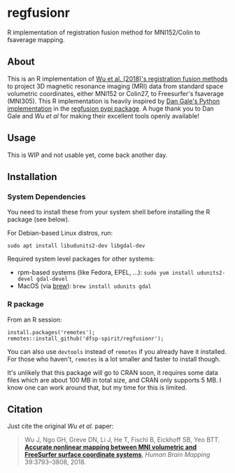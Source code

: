 # regfusionr
R implementation of registration fusion method for MNI152/Colin to fsaverage mapping.

## About

This is an R implementation of [Wu et al. (2018)'s registration fusion methods](https://onlinelibrary.wiley.com/doi/full/10.1002/hbm.24213) to project 3D magnetic resonance imaging (MRI) data from standard space volumetric coordinates, either MNI152 or Colin27, to Freesurfer's fsaverage (MNI305). This R implementation is heavily inspired by [Dan Gale's Python implementation](https://github.com/danjgale/reg-fusion) in the [regfusion pypi package](https://pypi.org/project/regfusion/). A huge thank you to Dan Gale and  *Wu et al* for making their excellent tools openly available!

## Usage

This is WIP and not usable yet, come back another day.

## Installation

### System Dependencies

You need to install these from your system shell before installing the R package (see below).

For Debian-based Linux distros, run:
```
sudo apt install libudunits2-dev libgdal-dev
```

Required system level packages for other systems:
 
* rpm-based systems (like Fedora, EPEL, ...): `sudo yum install udunits2-devel gdal-devel`
* MacOS (via [brew](https://brew.sh)): `brew install udunits gdal`

### R package

From an R session:

```
install.packages('remotes');
remotes::install_github('dfsp-spirit/regfusionr');
```

You can also use `devtools` instead of `remotes` if you already have it installed. For those who haven't, `remotes` is a lot smaller and faster to install though.

It's unlikely that this package will go to CRAN soon, it requires some data files which are about 100 MB in total size, and CRAN only supports 5 MB. I know one can work around that, but my time for this is limited.

## Citation

Just cite the original *Wu et al.* paper:

>Wu J, Ngo GH, Greve DN, Li J, He T, Fischl B, Eickhoff SB, Yeo BTT. [**Accurate nonlinear mapping between MNI volumetric and FreeSurfer surface coordinate systems**](http://people.csail.mit.edu/ythomas/publications/2018VolSurfMapping-HBM.pdf), *Human Brain Mapping* 39:3793–3808, 2018.


   
